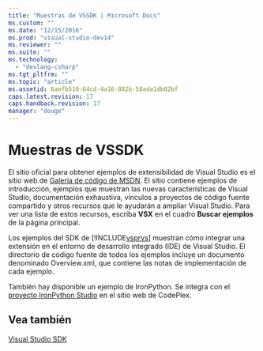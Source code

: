 ```yaml
---
title: "Muestras de VSSDK | Microsoft Docs"
ms.custom: ""
ms.date: "12/15/2016"
ms.prod: "visual-studio-dev14"
ms.reviewer: ""
ms.suite: ""
ms.technology: 
  - "devlang-csharp"
ms.tgt_pltfrm: ""
ms.topic: "article"
ms.assetid: 6aefb510-64cd-4a16-882b-58ada1db02bf
caps.latest.revision: 17
caps.handback.revision: 17
manager: "douge"
---
```

# Muestras de VSSDK
El sitio oficial para obtener ejemplos de extensibilidad de Visual Studio es el sitio web de [Galería de código de MSDN](http://go.microsoft.com/fwlink/?LinkID=127810). El sitio contiene ejemplos de introducción, ejemplos que muestran las nuevas características de Visual Studio, documentación exhaustiva, vínculos a proyectos de código fuente compartido y otros recursos que le ayudarán a ampliar Visual Studio. Para ver una lista de estos recursos, escriba **VSX** en el cuadro **Buscar ejemplos** de la página principal.  
  
 Los ejemplos del SDK de [!INCLUDE[vsprvs](../code-quality/includes/vsprvs_md.md)] muestran cómo integrar una extensión en el entorno de desarrollo integrado \(IDE\) de Visual Studio. El directorio de código fuente de todos los ejemplos incluye un documento denominado Overview.xml, que contiene las notas de implementación de cada ejemplo.  
  
 También hay disponible un ejemplo de IronPython. Se integra con el [proyecto IronPython Studio](http://go.microsoft.com/fwlink/?LinkID=183554) en el sitio web de CodePlex.  
  
## Vea también  
 [Visual Studio SDK](1f7c348a-114c-4243-b392)